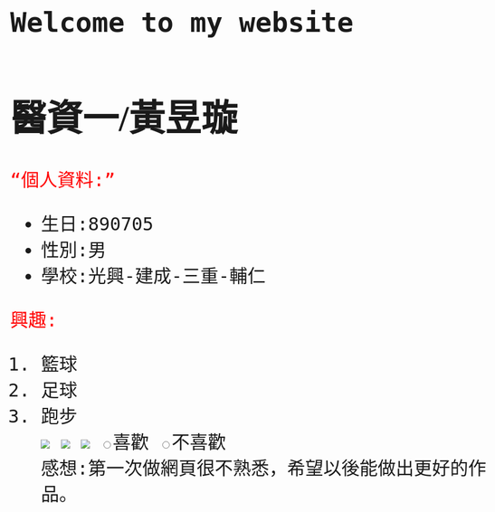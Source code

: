 ## Welcome to my website

<style>
  p {
    color:red;
  }
  p {
    font-size: 32px;
    font-family: monospace;
  }
   body {
    font-size: 32px;
    font-family: monospace;
  }
  h1 {
    font-family: Lobster;
  }
  </style>
<h1>醫資一/黃昱璇</h1>

<q>個人資料:</q>
<ul>
  <li>生日:890705</li>
  <li>性別:男</li>
  <li>學校:光興-建成-三重-輔仁
</ul>
<p>興趣:</p>
 <ol>
  <li>籃球</li>
  <li>足球</li>
  <li>跑步</li>  
 <img src ="http://getwallpapers.com/wallpaper/full/2/6/3/606484.jpg"> 
 <img src="https://kukuru.tw/wp-content/uploads/2018/06/Brazil.jpg">
<img src="https://static.vecteezy.com/system/resources/previews/000/096/107/original/marathon-runner-vector.jpg">
  <label for="indoor"><input id="indoor" type="radio" name="indoor-outdoor">喜歡</label>
    <label for="outdoor"><input id="outdoor" type="radio" name="indoor-outdoor">不喜歡</label><br>
  <head>
    <body>
    感想:第一次做網頁很不熟悉，希望以後能做出更好的作品。
  </body>
  </head>
